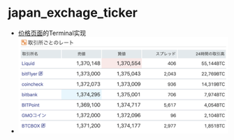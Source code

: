 # japan_exchage_ticker
* [价格页面](https://cc.minkabu.jp/pair/BTC_JPY)的Terminal实现
* ![example](https://github.com/bing-deng/japan_exchage_ticker/blob/master/ex.png)
